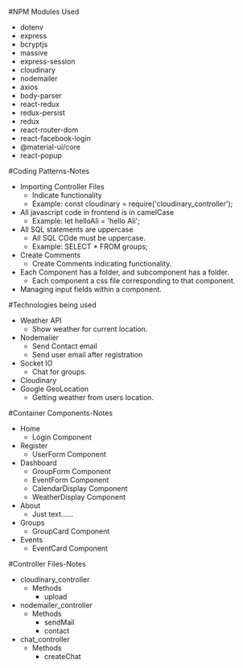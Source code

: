 #NPM Modules Used
- dotenv
- express
- bcryptjs 
- massive 
- express-session
- cloudinary
- nodemailer
- axios 
- body-parser
- react-redux
- redux-persist
- redux
- react-router-dom
- react-facebook-login
- @material-ui/core
- react-popup

#Coding Patterns-Notes 
- Importing Controller Files
    - Indicate functionality
    - Example: const cloudinary = require('cloudinary_controller');
- All javascript code in frontend is in camelCase
    - Example: let helloAli = 'hello Ali';
- All SQL statements are uppercase
    - All SQL COde must be uppercase.
    - Example: SELECT * FROM groups;
- Create Comments
    - Create Comments indicating functionality.
- Each Component has a folder, and subcomponent has a folder.
    -  Each component a css file corresponding to that component.
- Managing input fields within a component.

#Technologies being used
- Weather API
    - Show weather for current location.
- Nodemailer
    - Send Contact email 
    - Send user email after registration
- Socket IO
    - Chat for groups.
- Cloudinary
- Google GeoLocation
    - Getting weather from users location.

#Container Components-Notes
- Home
    - Login Component
- Register
    - UserForm Component
- Dashboard 
    - GroupForm Component
    - EventForm Component
    - CalendarDisplay Component
    - WeatherDisplay Component
- About 
    - Just text......
- Groups 
    - GroupCard Component
- Events 
    - EventCard Component

#Controller Files-Notes 
- cloudinary_controller
    - Methods 
        - upload
- nodemailer_controller
    - Methods 
        - sendMail 
        - contact 
- chat_controller 
    - Methods 
        - createChat